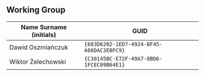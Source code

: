 ## Working Group

| Name Surname (initials) | GUID                                     |
| ----------------------- | ---------------------------------------- |
| Dawid Oszmiańczuk       | `{683D6202-1ED7-4924-BF45-A66DAC3E0FC9}` |
| Wiktor Żelechowski      | `{C30145BC-E72F-49A7-8BD6-1FCEC09B64E1}` |
